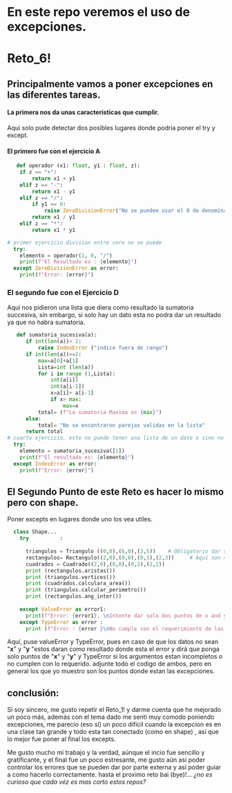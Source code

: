 # En este repo veremos el uso de excepciones.
# Reto_6!

## Principalmente vamos a poner excepciones en las diferentes tareas.

#### La primera nos da unas caracteristicas que cumplir.

Aqui solo pude detectar dos posibles lugares donde podria poner el try y except.
#### El primero fue con el ejercicio A
```python
   def operador (x1: float, y1 : float, z):
    if z == "+":
        return x1 + y1
    elif z == "-":
        return x1 - y1
    elif z == "/":
        if y1 == 0:
            raise ZeroDivisionError("No se puedee usar el 0 de denominador")
        return x1 / y1
    elif z == "*":
        return x1 * y1

# primer ejercicio division entre cero no se puede 
  try:
    elemento = operador(1, 0, "/")
    print(f"El Resultado es : {elemento}")
  except ZeroDivisionError as error:
    print(f"Error: {error}")
```
### El segundo fue con el Ejercicio D
Aquí nos pidieron una lista que diera como resultado la sumatoria succesiva, sin embargo, si solo hay un dato esta no podra dar un resultado ya que no habra sumatoria.
```python
   def sumatoria_sucesiva(a):       
      if int(len(a))< 2:
          raise IndexError ("indice fuera de rango")
      if int(len(a))>=2:             
          max=a[0]+a[1]          
          Lista=int (len(a))     
          for i in range (1,Lista):  
              int(a[i])             
              int(a[i-1])          
              x=a[i]+ a[i-1]        
              if x> max:             
                  max=x             
          total= (f"La sumatoria Maxima es {max}") 
      else:
          total= "No se encontraron parejas validas en la lista"     
      return total
# cuarto ejercicio, este no puede tener una lista de un dato o sino no funciona
  try:
    elemento = sumatoria_sucesiva([1])
    print(f"El resultado es: {elemento}")
  except IndexError as error:
    print(f"Error: {error}")

```

## El Segundo Punto de este Reto es hacer lo mismo pero con shape.
Poner excepts en lugares donde uno los vea utiles.
```python
  class Shape...
    try          :  
    
      triangulos = Triangulo ((0,0),(6,0),(3,5))    # Obligatorio dar solo 3 datos con tuplas de dos numeros
      rectangulos= Rectangulo((2,0),(0,0),(0,3),(2,3))     # Aquí son 4 datos y dos numeros en tuplas 
      cuadrados = Cuadrado((2,0),(0,0),(0,2),(2,2))
      print (rectangulos.aristas())
      print (triangulos.vertices())
      print (cuadrados.calculara_area())
      print (triangulos.calcular_perimetro())
      print (rectangulos.ang_inter())
    
    except ValueError as error1:
      print(f"Error: {error1}, \nIntente dar solo dos puntos de x and y")
    except TypeError as error :
      print (f"Error : {error }\nNo cumple con el requerimiento de las figuras")
```
Aquí, puse valueError y TypeError, pues en caso de que los datos no sean "__x__" y "__y__ "estos daran como resultado donde esta el error y dirá que ponga solo puntos de "__x__" y "__y__"
y TypeError si los argumentos estan incompletos o no cumplen con lo requerido.
adjunte todo el codigo de ambos, pero en general los que yo muestro son los puntos donde estan las excepciones.

## conclusión:
Si soy sincero, me gusto repetir el Reto_1! y darme cuenta que he mejorado un poco más, además con el tema dado me senti muy comodo poniendo excepciones,
me parecio (eso sí) un poco difícil cuando la excepcion es en una clase tan grande y todo esta tan conectado (como en shape) , así que lo mejor fue poner al final los excepts.

Me gusto mucho mi trabajo y la verdad, aúnque el incio fue sencillo y gratificante, y el final fue un poco estresante, me gusto aún así poder controlar los errores que se pueden dar 
por parte externa y así poder guiar a como hacerlo correctamente. 
hasta el proximo reto bai (bye)!... _¿no es curioso que cada véz es mas corto estos repos?_
